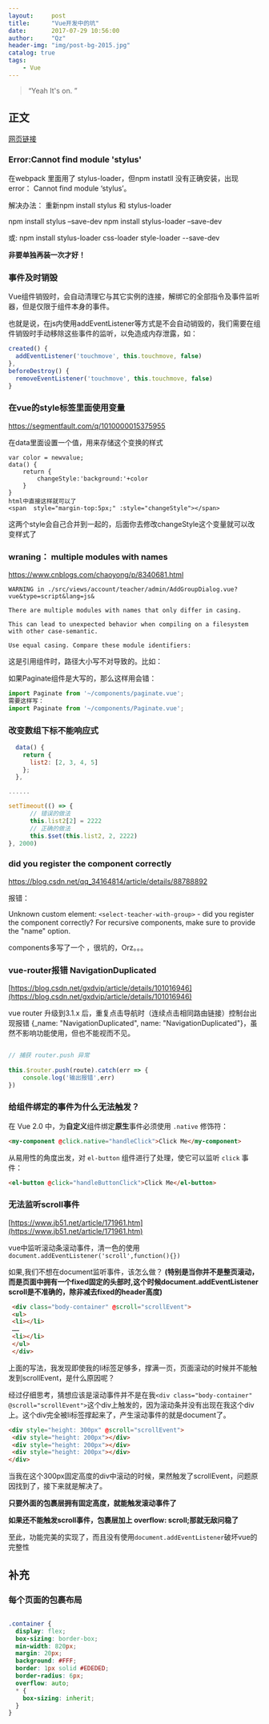 ```yaml
---
layout:     post
title:      "Vue开发中的坑"
date:       2017-07-29 10:56:00
author:     "Qz"
header-img: "img/post-bg-2015.jpg"
catalog: true
tags:
    - Vue
---
```


> “Yeah It's on. ”


## 正文
[网页链接]()

### Error:Cannot find module 'stylus'
在webpack 里面用了 stylus-loader，但npm instatll 没有正确安装，出现error： Cannot find module ‘stylus’。

解决办法： 
重新npm install stylus 和 stylus-loader

npm install stylus –save-dev 
npm install stylus-loader –save-dev

或:
npm install stylus-loader css-loader style-loader --save-dev


<strong>非要单独再装一次才好！</strong>



### 事件及时销毁

Vue组件销毁时，会自动清理它与其它实例的连接，解绑它的全部指令及事件监听器，但是仅限于组件本身的事件。


也就是说，在js内使用addEventListener等方式是不会自动销毁的，我们需要在组件销毁时手动移除这些事件的监听，以免造成内存泄露，如：

```javascript
created() {
  addEventListener('touchmove', this.touchmove, false)
},
beforeDestroy() {
  removeEventListener('touchmove', this.touchmove, false)
}
```







### 在vue的style标签里面使用变量



[ https://segmentfault.com/q/1010000015375955 ]( https://segmentfault.com/q/1010000015375955 )







在data里面设置一个值，用来存储这个变换的样式

```
var color = newvalue;
data() {
    return {
        changeStyle:'background:'+color
    }
}
html中直接这样就可以了
<span  style="margin-top:5px;" :style="changeStyle"></span>
```

这两个style会自己合并到一起的，后面你去修改changeStyle这个变量就可以改变样式了





### wraning： multiple modules with names

[ https://www.cnblogs.com/chaoyong/p/8340681.html ]( https://www.cnblogs.com/chaoyong/p/8340681.html )



```
WARNING in ./src/views/account/teacher/admin/AddGroupDialog.vue?vue&type=script&lang=js&

There are multiple modules with names that only differ in casing.

This can lead to unexpected behavior when compiling on a filesystem with other case-semantic.

Use equal casing. Compare these module identifiers:
```



这是引用组件时，路径大小写不对导致的。比如：

如果Paginate组件是大写的，那么这样用会错： 



```js
import Paginate from '~/components/paginate.vue';
需要这样写：
import Paginate from '~/components/Paginate.vue';
```





### 改变数组下标不能响应式



```js
  data() {
    return {
      list2: [2, 3, 4, 5]
    };
  },

......

setTimeout(() => {
      // 错误的做法 
      this.list2[2] = 2222
      // 正确的做法 
      this.$set(this.list2, 2, 2222)
}, 2000)
```







###  did you register the component correctly 

[ https://blog.csdn.net/qq_34164814/article/details/88788892 ]( https://blog.csdn.net/qq_34164814/article/details/88788892 )



报错：

Unknown custom element: `<select-teacher-with-group>` - did you register the component correctly? For recursive components, make sure to provide the "name" option.





 components多写了一个 ，很坑的，Orz。。。





###  vue-router报错 NavigationDuplicated

[https://blog.csdn.net/gxdvip/article/details/101016946](https://blog.csdn.net/gxdvip/article/details/101016946)

vue router 升级到3.1.x 后，重复点击导航时（连续点击相同路由链接）控制台出现报错 {_name: "NavigationDuplicated", name: "NavigationDuplicated"}，虽然不影响功能使用，但也不能视而不见。



```js

// 捕获 router.push 异常
 
this.$router.push(route).catch(err => {
    console.log('输出报错',err)
})

```





### 给组件绑定的事件为什么无法触发？

在 Vue 2.0 中，为**自定义**组件绑定**原生**事件必须使用 `.native` 修饰符：



```html
<my-component @click.native="handleClick">Click Me</my-component>
```



从易用性的角度出发，对 `el-button` 组件进行了处理，使它可以监听 `click` 事件：

```html
<el-button @click="handleButtonClick">Click Me</el-button>
```



### 无法监听scroll事件

[https://www.jb51.net/article/171961.htm](https://www.jb51.net/article/171961.htm)

vue中监听滚动条滚动事件，清一色的使用`document.addEventListener('scroll',function(){})`



如果,我们不想在document监听事件，该怎么做？ **(特别是当你并不是整页滚动，而是页面中拥有一个fixed固定的头部时,这个时候document.addEventListener scroll是不准确的，除非减去fixed的header高度)**



```html
 <div class="body-container" @scroll="scrollEvent">
 <ul>
 <li></li>
 ……
 <li></li>
 </ul>
 </div>
```



上面的写法，我发现即使我的li标签足够多，撑满一页，页面滚动的时候并不能触发到scrollEvent，是什么原因呢？



经过仔细思考，猜想应该是滚动事件并不是在我`<div class="body-container" @scroll="scrollEvent">`这个div上触发的，因为滚动条并没有出现在我这个div上。这个div完全被li标签撑起来了，产生滚动事件的就是document了。



```html
<div style="height: 300px" @scroll="scrollEvent">
 <div style="height: 200px"></div>
 <div style="height: 200px"></div>
 <div style="height: 200px"></div>
</div>
```



当我在这个300px固定高度的div中滚动的时候，果然触发了scrollEvent，问题原因找到了，接下来就是解决了。



**只要外面的包裹层拥有固定高度，就能触发滚动事件了**



**如果还不能触发scroll事件，包裹层加上 overflow: scroll;那就无敌问稳了**



至此，功能完美的实现了，而且没有使用`document.addEventListener`破坏vue的完整性



## 补充



### 每个页面的包裹布局



```css

.container {
  display: flex;
  box-sizing: border-box;
  min-width: 820px;
  margin: 20px;
  background: #FFF;
  border: 1px solid #EDEDED;
  border-radius: 6px;
  overflow: auto;
  * {
    box-sizing: inherit;
  }
}
```

